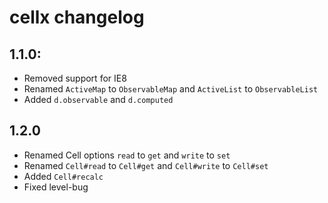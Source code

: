 # cellx changelog

## 1.1.0:

* Removed support for IE8
* Renamed `ActiveMap` to `ObservableMap` and `ActiveList` to `ObservableList`
* Added `d.observable` and `d.computed`

## 1.2.0

* Renamed Cell options `read` to `get` and `write` to `set`
* Renamed `Cell#read` to `Cell#get` and `Cell#write` to `Cell#set`
* Added `Cell#recalc`
* Fixed level-bug
